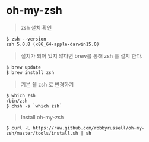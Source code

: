 # oh-my-zsh

> zsh 설치 확인

```
$ zsh --version
zsh 5.0.8 (x86_64-apple-darwin15.0)
```

> 설치가 되어 있지 않다면 brew를 통해 zsh 를 설치 한다.

```
$ brew update
$ brew install zsh
```


> 기본 쉘 zsh 로 변경하기

```
$ which zsh
/bin/zsh
$ chsh -s `which zsh`
```


> Install oh-my-zsh

```
$ curl -L https://raw.github.com/robbyrussell/oh-my-zsh/master/tools/install.sh | sh
```